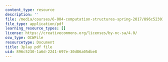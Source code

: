 ```yaml
---
content_type: resource
description: ''
file: /media/courses/6-004-computation-structures-spring-2017/896c52301a6d2241697e30d86a05dbe8_ffgPLOLPCYU.pdf
file_type: application/pdf
learning_resource_types: []
license: https://creativecommons.org/licenses/by-nc-sa/4.0/
ocw_type: OCWFile
resourcetype: Document
title: 3play pdf file
uid: 896c5230-1a6d-2241-697e-30d86a05dbe8
---
```

